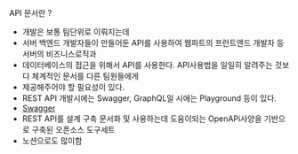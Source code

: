 
API 문서란 ? 
- 개발은 보통 팀단위로 이뤄지는데
- 서버 백엔드 개발자들이 만들어둔 API를 사용하여 웹파트의 프런트엔드 개발자 등 서버의 비즈니스로직과
- 데이터베이스의 접근을 위해서 API를 사용한다. API사용법을 일일히 알려주는 것보다 체계적인 문서를 다른 팀원들에게
- 제공해주어야 할 필요성이 있다. 
- REST API 개발시에는 Swagger, GraphQL일 시에는 Playground 등이 있다.
- [Swagger](https://swagger.io/docs/specification/about/)
- REST API를 설계 구축 문서화 및 사용하는데 도움이되는 OpenAPi사양을 기반으로 구축된 오픈소스 도구세트
- 노션으로도 많이함 
